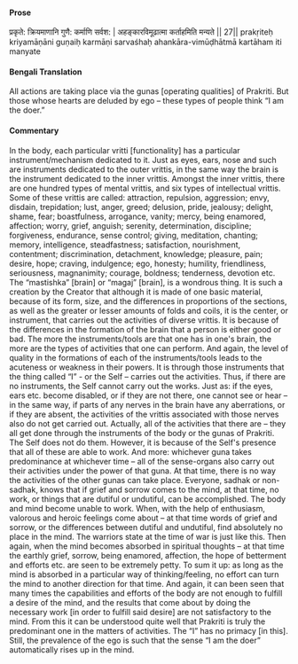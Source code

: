 #### Prose 

प्रकृते: क्रियमाणानि गुणै: कर्माणि सर्वश: |
अहङ्कारविमूढात्मा कर्ताहमिति मन्यते || 27||
prakṛiteḥ kriyamāṇāni guṇaiḥ karmāṇi sarvaśhaḥ
ahankāra-vimūḍhātmā kartāham iti manyate

 #### Bengali Translation 

All actions are taking place via the gunas [operating qualities] of Prakriti. But those whose hearts are deluded by ego – these types of people think “I am the doer.”

 #### Commentary 

In the body, each particular vritti [functionality] has a particular instrument/mechanism dedicated to it. Just as eyes, ears, nose and such are instruments dedicated to the outer vrittis, in the same way the brain is the instrument dedicated to the inner vrittis. Amongst the inner vrittis, there are one hundred types of mental vrittis, and six types of intellectual vrittis. Some of these vrittis are called: attraction, repulsion, aggression; envy, disdain, trepidation; lust, anger, greed; delusion, pride, jealousy; delight, shame, fear; boastfulness, arrogance, vanity; mercy, being enamored, affection; worry, grief, anguish; serenity, determination, discipline; forgiveness, endurance, sense control; giving, meditation, chanting; memory, intelligence, steadfastness; satisfaction, nourishment, contentment; discrimination, detachment, knowledge; pleasure, pain; desire, hope; craving, indulgence; ego, honesty; humility, friendliness, seriousness, magnanimity; courage, boldness; tenderness, devotion etc. The “mastishka” [brain] or “magaj” [brain], is a wondrous thing. It is such a creation by the Creator that although it is made of one basic material, because of its form, size, and the differences in proportions of the sections, as well as the greater or lesser amounts of folds and coils, it is the center, or instrument, that carries out the activities of diverse vrittis. It is because of the differences in the formation of the brain that a person is either good or bad. The more the instruments/tools are that one has in one's brain, the more are the types of activities that one can perform. And again, the level of quality in the formations of each of the instruments/tools leads to the acuteness or weakness in their powers. It is through those instruments that the thing called “I” - or the Self – carries out the activities. Thus, if there are no instruments, the Self cannot carry out the works. Just as: if the eyes, ears etc. become disabled, or if they are not there, one cannot see or hear – in the same way, if parts of any nerves in the brain have any aberrations, or if they are absent, the activities of the vrittis associated with those nerves also do not get carried out. Actually, all of the activities that there are – they all get done through the instruments of the body or the gunas of Prakriti. The Self does not do them. However, it is because of the Self's presence that all of these are able to work. And more: whichever guna takes predominance at whichever time – all of the sense-organs also carry out their activities under the power of that guna. At that time, there is no way the activities of the other gunas can take place. Everyone, sadhak or non-sadhak, knows that if grief and sorrow comes to the mind, at that time, no work, or things that are dutiful or undutiful, can be accomplished. The body and mind become unable to work. When, with the help of enthusiasm, valorous and heroic feelings come about – at that time words of grief and sorrow, or the differences between dutiful and undutiful, find absolutely no place in the mind. The warriors state at the time of war is just like this. Then again, when the mind becomes absorbed in spiritual thoughts – at that time the earthly grief, sorrow, being enamored, affection, the hope of betterment and efforts etc. are seen to be extremely petty. To sum it up: as long as the mind is absorbed in a particular way of thinking/feeling, no effort can turn the mind to another direction for that time. And again, it can been seen that many times the capabilities and efforts of the body are not enough to fulfill a desire of the mind, and the results that come about by doing the necessary work [in order to fulfill said desire] are not satisfactory to the mind. From this it can be understood quite well that Prakriti is truly the predominant one in the matters of activities. The “I” has no primacy [in this]. Still, the prevalence of the ego is such that the sense “I am the doer” automatically rises up in the mind.